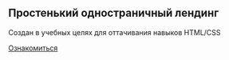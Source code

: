 ## Простенький одностраничный лендинг

Создан в учебных целях для оттачивания навыков HTML/CSS

[Ознакомиться](https://ilyakokorev.github.io/neuromouse/)
